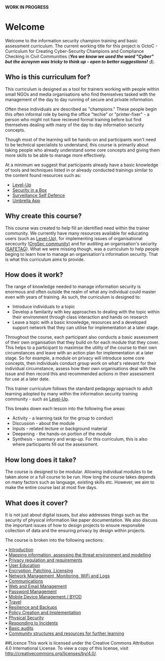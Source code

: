 ********************WORK IN PROGRESS********************

# Welcome

Welcome to the information security champion training and basic assessment curriculum. The current working title for this project is OctoC - Curriculum for Creating Cyber-Security Champions and Compliance Checking in Civil Communities (***Yes we know we used the word "Cyber" but the acroynm was tricky to think up - open to better suggestions! :)***).


## Who is this curriculum for?
This curriculum is designed as a tool for trainers working with people within small NGOs and media organisations who find themselves tasked with the management of the day to day running of secure and private information. 

Often these individuals are described as "champions." These people begin this often informal role by being the office "techie" or "printer-fixer" - a person who might not have recieved formal training before but find themselves dealing with many of the day to day information security concepts.

Though most of the learning will be hands-on and participants won't need to be technical specialists to understand, this course is primarily about taking people who already understand some core concepts and giving them more skills to be able to manage more effectively. 

At a minimum we suggest that participants already have a basic knowledge of tools and techniques listed in or already conducted trainings similar to the content found resources such as:

* [Level-Up](https://level-up.cc/)
* [Security in a Box](https://securityinabox.org)
* [Surveillance Self Defence](https://ssd.eff.org)
* [Umbrella App](https://wwww.secfirst.org)

## Why create this course?
This course was created to help fill an identified need within the trainer community. We currently have many resources available for educating users (such as [Level-Up](https://level-up.cc/)), for implementing issues of organisational sececurity ([OrgSec community)](https://orgsec.community/#all-updates) and for auditing an organisation's security ([SAFETAG](https://safetag.org)). What we were missing though, was a curriculum to help people beging to learn how to manage an organisation's information security. That is what this curriculum aims to provide. 

## How does it work?
The range of knowledge needed to manage information security is enormous and often outside the realm of what any individual could master even with years of training. As such, the curriculum is designed to:  
 
* Introduce individuals to a topic  
* Develop a familarity with key approaches to dealing with the topic within their environment through class interaction and hands on research  
* Leave a topic with a basic knowledge, resources and a developed support network that they can utilise for implementation at a later stage.

Throughout the course, each participant also conducts a basic assessment of their own organisation that they build on for each module that they cover. This helps to a participant to maximise the utility of the course to their own circumstances and leave with an action plan for implementation at a later stage. So for example, a module on privacy will introduce some core concepts, then individuals conduct group work on what's relevant for their individual circumstance, assess how their own organisations deal with the issue and then record this and recommended actions in their assessment for use at a later date.

This trainer curriculum follows the standard pedagogy approach to adult learning adopted by many within the information security training community - such as [Level-Up](https://level-up.cc/before-an-event/using-levelup-trainers-curriculum/).

This breaks down each lesson into the following five areas:

* Activity - a learning task for the group to conduct
* Discussion - about the module
* Inputs - related lecture or background material
* Deepening - the hands-on portion of the module
* Synthesis - summary and wrap-up. For this curriculum, this is also where participants fill out the assessment.

## How long does it take?
The course is designed to be modular. Allowing individual modules to be taken alone or a full course to be run. How long the course takes depends on many factors such as language, existing skills etc. However, we aim to make the entire course last at most five days. 

## What does it cover?
It is not just about digital issues, but also addresses things such as the security of physical information like paper documentation. We also discuss the important issues of how to design projects to ensure responsible collection of data and the ensuring privacy by design within projects.

The course is broken into the following sections:

•	[Introduction](introduction.md)  •	[Mapping information, assessing the threat environment and modelling](mapping.md)  •	[Privacy regulation and requirements](privacy.md)  •	[User Education](education.md)    
•	[Encryption, Patching, Licensing](encryption.md)  •	[Network Management, Monitoring, WiFi and Logs](network.md)     •	[Communications](communications.md)   •	[Web and Email Management](webandemail.md)    •	[Password Management](passwords.md)    •	[Mobile Device Management / BYOD](byod.md)   •	[Travel](travel.md)   •	[Resilience and Backups](resilience.md)    •	[Policy Creation and Implementation](policy.md)     •	[Physical Security](physical.md)  •	[Responding to Incidents](incidents.md)     •	[Basic audits](audits.md)                                                          •	[Community structures and resources for further learning](community.md)

##Licence
This work is licensed under the Creative Commons Attribution 4.0 International License. To view a copy of this license, visit http://creativecommons.org/licenses/by/4.0/.
